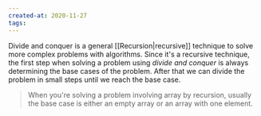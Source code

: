 ```yaml
---
created-at: 2020-11-27
tags:
---
```

Divide and conquer is a general [[Recursion|recursive]] technique to solve more complex problems with algorithms. Since it's a recursive technique, the first step when solving a problem using *divide and conquer* is always determining the base cases of the problem. After that we can divide the problem in small steps until we reach the base case.

> When you're solving a problem involving array by recursion, usually the base case is either an empty array or an array with one element.